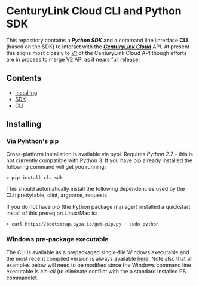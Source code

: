 # CenturyLink Cloud CLI and Python SDK

This repository contains a ***Python SDK*** and a command line iinterface **CLI** (based on the SDK) to interact with the ***[CenturyLink Cloud](http://www.centurylinkcloud.com)*** API.  At present this aligns most closely to [V1](https://t3n.zendesk.com/categories/20012068-API-v1-0) of the CenturyLink Cloud API though efforts are in process to merge [V2](https://t3n.zendesk.com/categories/20067994-API-v2-0-Beta-) API as it nears full release.

## Contents

* [Installing](#installing)
* [SDK](README_PYTHON_SDK.md)
* [CLI](README_CLI.md)


## Installing

### Via Pyhthon's pip
Cross-platform installation is available via pypi.  Requires *Python 2.7* - this is not currently compatible with Python 3.
If you have pip already installed the following command will get you running:
```
> pip install clc-sdk
```

This should automatically install the following dependencies used by the CLI: prettytable, clint, argparse, requests

If you do not have pip (the Python package manager) installed a quickstart install of this prereq on Linux/Mac is:
```
> curl https://bootstrap.pypa.io/get-pip.py | sudo python
```

### Windows pre-package executable
The CLI is available as a prepackaged single-file Windows executable and the most recent compiled version is always available [here](https://github.com/CenturyLinkCloud/clc-python-sdk/raw/master/src/dist/clc-cli.exe).
Note also that all examples below will need to be modified since the Windows command line executable is *clc-cli* (to eliminate conflict with the a 
standard installed PS commandlet.


